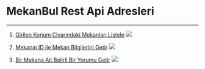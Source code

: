 # MekanBul Rest Api Adresleri
---
1. [Girilen Konum Civarındaki Mekanları Listele](https://mekanBul5.ozcancavga.repl.co/api/mekanlar?enlem=37.83226584629666&boylam=30.524732239878013)
![](/resimler/getEnlemBoylam1.PNG)

2. [Mekanın ID ile Mekan Bilgilerini Getir](https://mekanBul5.ozcancavga.repl.co/api/mekanlar/637a3156a09b4eaecf1fd02b)
![](/resimler/mekanIDileMekanBilgileriGetir.PNG)

2. [Bir Mekana Ait Belirli Bir Yorumu Getir](https://mekanBul5.ozcancavga.repl.co/api/mekanlar/637a3156a09b4eaecf1fd02b/yorumlar/637a316215657432b9dbefe3)
![](/resimler/birMekanaAitBelirliBirYorumuGetir.PNG)
